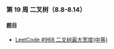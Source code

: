 ### 第 19 周 二叉树（8.8-8.14）

#### 题目

- [LeetCode #968 二叉树最大宽度(中等)](https://leetcode.cn/problems/maximum-width-of-binary-tree/)


